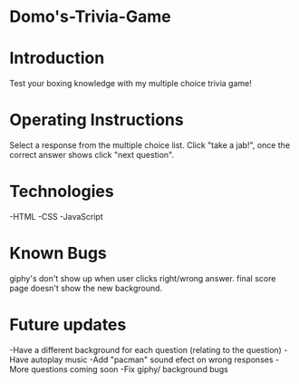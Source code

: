 # Domo's-Trivia-Game

# Introduction
Test your boxing knowledge with my multiple choice trivia game!


# Operating Instructions
Select a response from the multiple choice list. Click "take a jab!", once the correct answer shows click "next question".


# Technologies
-HTML
-CSS
-JavaScript

# Known Bugs
giphy's don't show up when user clicks right/wrong answer. final score page doesn't show the new background.

# Future updates
-Have a different background for each question (relating to the question)
-Have autoplay music 
-Add "pacman" sound efect on wrong responses
-More questions coming soon
-Fix giphy/ background bugs


